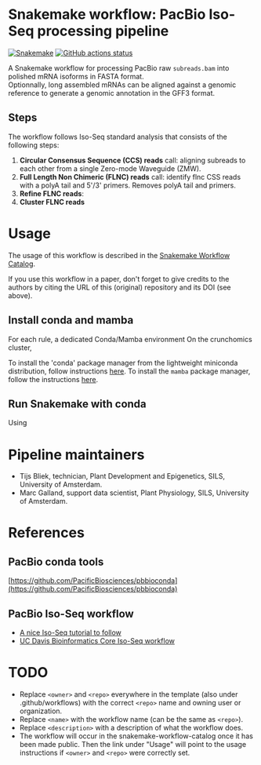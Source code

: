 # Snakemake workflow: PacBio Iso-Seq processing pipeline

[![Snakemake](https://img.shields.io/badge/snakemake-≥6.3.0-brightgreen.svg)](https://snakemake.github.io)
[![GitHub actions status](https://github.com/<owner>/<repo>/workflows/Tests/badge.svg?branch=main)](https://github.com/<owner>/<repo>/actions?query=branch%3Amain+workflow%3ATests)


A Snakemake workflow for processing PacBio raw `subreads.bam` into polished mRNA isoforms in FASTA format.  
Optionnally, long assembled mRNAs can be aligned against a genomic reference to generate a genomic annotation in the GFF3 format. 

## Steps
The workflow follows Iso-Seq standard analysis that consists of the following steps:  
1. **Circular Consensus Sequence (CCS) reads** call: aligning subreads to each other from a single Zero-mode Waveguide (ZMW).     
2. **Full Length Non Chimeric (FLNC) reads** call: identify flnc CSS reads with a polyA tail and 5'/3' primers. Removes polyA tail and primers.   
3. **Refine FLNC reads**: 
4. **Cluster FLNC reads**


# Usage

The usage of this workflow is described in the [Snakemake Workflow Catalog](https://snakemake.github.io/snakemake-workflow-catalog?usage=SilkeAllmannLab/pacbio_snakemake).  

If you use this workflow in a paper, don't forget to give credits to the authors by citing the URL of this (original) repository and its DOI (see above).

## Install conda and mamba

For each rule, a dedicated Conda/Mamba environment 
On the crunchomics cluster, 

To install the 'conda' package manager from the lightweight miniconda distribution, follow instructions [here](https://docs.conda.io/en/latest/miniconda.html). 
To install the `mamba` package manager, follow the instructions [here](https://mamba.readthedocs.io/en/latest/installation.html).

## Run Snakemake with conda

Using 

# Pipeline maintainers

- Tijs Bliek, technician, Plant Development and Epigenetics, SILS, University of Amsterdam.    
- Marc Galland, support data scientist, Plant Physiology, SILS, University of Amsterdam.  

# References 

## PacBio conda tools

[https://github.com/PacificBiosciences/pbbioconda](https://github.com/PacificBiosciences/pbbioconda)

## PacBio Iso-Seq workflow

- [A nice Iso-Seq tutorial to follow](https://databeauty.com/blog/tutorial/2020/12/08/PacBio-Iso-Seq-Data-Analysis.html)
- [UC Davis Bioinformatics Core Iso-Seq workflow](https://ucdavis-bioinformatics-training.github.io/2020-september-isoseq/liz/bioconda/2-bioconda)

# TODO

* Replace `<owner>` and `<repo>` everywhere in the template (also under .github/workflows) with the correct `<repo>` name and owning user or organization.
* Replace `<name>` with the workflow name (can be the same as `<repo>`).
* Replace `<description>` with a description of what the workflow does.
* The workflow will occur in the snakemake-workflow-catalog once it has been made public. Then the link under "Usage" will point to the usage instructions if `<owner>` and `<repo>` were correctly set.